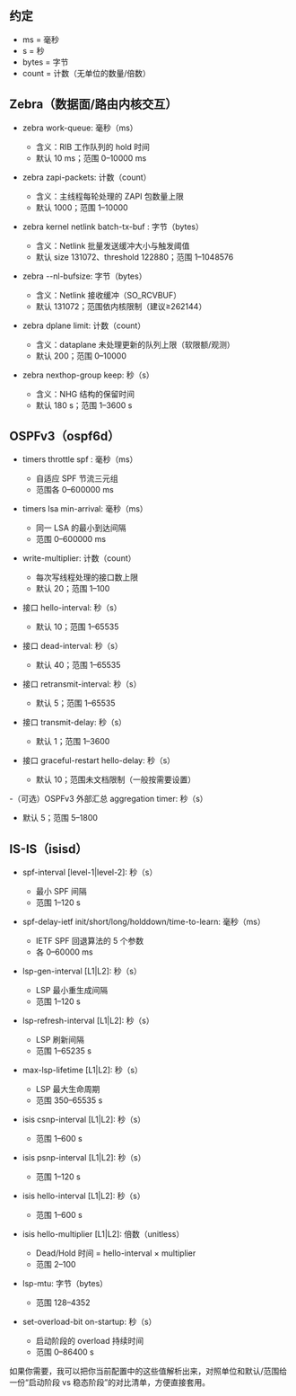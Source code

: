 ## 约定
- ms = 毫秒
- s = 秒
- bytes = 字节
- count = 计数（无单位的数量/倍数）

## Zebra（数据面/路由内核交互）
- zebra work-queue: 毫秒（ms）
  - 含义：RIB 工作队列的 hold 时间
  - 默认 10 ms；范围 0–10000 ms

- zebra zapi-packets: 计数（count）
  - 含义：主线程每轮处理的 ZAPI 包数量上限
  - 默认 1000；范围 1–10000

- zebra kernel netlink batch-tx-buf <size> <threshold>: 字节（bytes）
  - 含义：Netlink 批量发送缓冲大小与触发阈值
  - 默认 size 131072、threshold 122880；范围 1–1048576

- zebra --nl-bufsize: 字节（bytes）
  - 含义：Netlink 接收缓冲（SO_RCVBUF）
  - 默认 131072；范围依内核限制（建议≥262144）

- zebra dplane limit: 计数（count）
  - 含义：dataplane 未处理更新的队列上限（软限额/观测）
  - 默认 200；范围 0–10000

- zebra nexthop-group keep: 秒（s）
  - 含义：NHG 结构的保留时间
  - 默认 180 s；范围 1–3600 s

## OSPFv3（ospf6d）
- timers throttle spf <delay> <initial-hold> <max-hold>: 毫秒（ms）
  - 自适应 SPF 节流三元组
  - 范围各 0–600000 ms

- timers lsa min-arrival: 毫秒（ms）
  - 同一 LSA 的最小到达间隔
  - 范围 0–600000 ms

- write-multiplier: 计数（count）
  - 每次写线程处理的接口数上限
  - 默认 20；范围 1–100

- 接口 hello-interval: 秒（s）
  - 默认 10；范围 1–65535

- 接口 dead-interval: 秒（s）
  - 默认 40；范围 1–65535

- 接口 retransmit-interval: 秒（s）
  - 默认 5；范围 1–65535

- 接口 transmit-delay: 秒（s）
  - 默认 1；范围 1–3600

- 接口 graceful-restart hello-delay: 秒（s）
  - 默认 10；范围未文档限制（一般按需要设置）

-（可选）OSPFv3 外部汇总 aggregation timer: 秒（s）
  - 默认 5；范围 5–1800

## IS-IS（isisd）
- spf-interval [level-1|level-2]: 秒（s）
  - 最小 SPF 间隔
  - 范围 1–120 s

- spf-delay-ietf init/short/long/holddown/time-to-learn: 毫秒（ms）
  - IETF SPF 回退算法的 5 个参数
  - 各 0–60000 ms

- lsp-gen-interval [L1|L2]: 秒（s）
  - LSP 最小重生成间隔
  - 范围 1–120 s

- lsp-refresh-interval [L1|L2]: 秒（s）
  - LSP 刷新间隔
  - 范围 1–65235 s

- max-lsp-lifetime [L1|L2]: 秒（s）
  - LSP 最大生命周期
  - 范围 350–65535 s

- isis csnp-interval [L1|L2]: 秒（s）
  - 范围 1–600 s

- isis psnp-interval [L1|L2]: 秒（s）
  - 范围 1–120 s

- isis hello-interval [L1|L2]: 秒（s）
  - 范围 1–600 s

- isis hello-multiplier [L1|L2]: 倍数（unitless）
  - Dead/Hold 时间 = hello-interval × multiplier
  - 范围 2–100

- lsp-mtu: 字节（bytes）
  - 范围 128–4352

- set-overload-bit on-startup: 秒（s）
  - 启动阶段的 overload 持续时间
  - 范围 0–86400 s

如果你需要，我可以把你当前配置中的这些值解析出来，对照单位和默认/范围给一份“启动阶段 vs 稳态阶段”的对比清单，方便直接套用。
